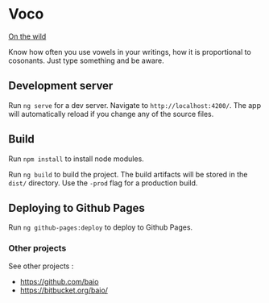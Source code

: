 # Voco

[On the wild](https://baio.github.io/voco/)

Know how often you use vowels in your writings, how it is proportional to cosonants.
Just type something and be aware.

## Development server
Run `ng serve` for a dev server. Navigate to `http://localhost:4200/`. The app will automatically reload if you change any of the source files.

## Build

Run `npm install` to install node modules.

Run `ng build` to build the project. The build artifacts will be stored in the `dist/` directory. Use the `-prod` flag for a production build.

## Deploying to Github Pages

Run `ng github-pages:deploy` to deploy to Github Pages.

### Other projects

See other projects :
+ https://github.com/baio
+ https://bitbucket.org/baio/